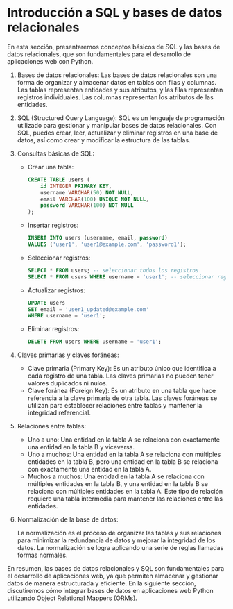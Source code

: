 # Introducción a SQL y bases de datos relacionales

En esta sección, presentaremos conceptos básicos de SQL y las bases de datos relacionales, que son fundamentales para el desarrollo de aplicaciones web con Python.

1. Bases de datos relacionales:
   Las bases de datos relacionales son una forma de organizar y almacenar datos en tablas con filas y columnas. Las tablas representan entidades y sus atributos, y las filas representan registros individuales. Las columnas representan los atributos de las entidades.

2. SQL (Structured Query Language):
   SQL es un lenguaje de programación utilizado para gestionar y manipular bases de datos relacionales. Con SQL, puedes crear, leer, actualizar y eliminar registros en una base de datos, así como crear y modificar la estructura de las tablas.

3. Consultas básicas de SQL:

   - Crear una tabla:
     ```sql
     CREATE TABLE users (
         id INTEGER PRIMARY KEY,
         username VARCHAR(50) NOT NULL,
         email VARCHAR(100) UNIQUE NOT NULL,
         password VARCHAR(100) NOT NULL
     );
     ```

   - Insertar registros:
     ```sql
     INSERT INTO users (username, email, password)
     VALUES ('user1', 'user1@example.com', 'password1');
     ```

   - Seleccionar registros:
     ```sql
     SELECT * FROM users; -- seleccionar todos los registros
     SELECT * FROM users WHERE username = 'user1'; -- seleccionar registros con un criterio específico
     ```

   - Actualizar registros:
     ```sql
     UPDATE users
     SET email = 'user1_updated@example.com'
     WHERE username = 'user1';
     ```

   - Eliminar registros:
     ```sql
     DELETE FROM users WHERE username = 'user1';
     ```

4. Claves primarias y claves foráneas:

   - Clave primaria (Primary Key): Es un atributo único que identifica a cada registro de una tabla. Las claves primarias no pueden tener valores duplicados ni nulos.
   - Clave foránea (Foreign Key): Es un atributo en una tabla que hace referencia a la clave primaria de otra tabla. Las claves foráneas se utilizan para establecer relaciones entre tablas y mantener la integridad referencial.

5. Relaciones entre tablas:

   - Uno a uno: Una entidad en la tabla A se relaciona con exactamente una entidad en la tabla B y viceversa.
   - Uno a muchos: Una entidad en la tabla A se relaciona con múltiples entidades en la tabla B, pero una entidad en la tabla B se relaciona con exactamente una entidad en la tabla A.
   - Muchos a muchos: Una entidad en la tabla A se relaciona con múltiples entidades en la tabla B, y una entidad en la tabla B se relaciona con múltiples entidades en la tabla A. Este tipo de relación requiere una tabla intermedia para mantener las relaciones entre las entidades.

6. Normalización de la base de datos:

   La normalización es el proceso de organizar las tablas y sus relaciones para minimizar la redundancia de datos y mejorar la integridad de los datos. La normalización se logra aplicando una serie de reglas llamadas formas normales.

En resumen, las bases de datos relacionales y SQL son fundamentales para el desarrollo de aplicaciones web, ya que permiten almacenar y gestionar datos de manera estructurada y eficiente. En la siguiente sección, discutiremos cómo integrar bases de datos en aplicaciones web Python utilizando Object Relational Mappers (ORMs).
